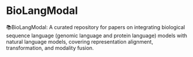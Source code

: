 # BioLangModal
📚BioLangModal: A curated repository for papers on integrating biological sequence language (genomic language and protein language) models with natural language models, covering representation alignment, transformation, and modality fusion.